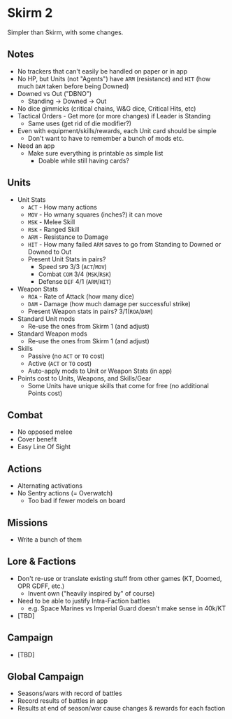 # Skirm 2

Simpler than Skirm, with some changes.

## Notes

- No trackers that can't easily be handled on paper or in app
- No HP, but Units (not "Agents") have `ARM` (resistance) and `HIT` (how much `DAM` taken before being Downed)
- Downed vs Out ("DBNO")
    - Standing -> Downed -> Out
- No dice gimmicks (critical chains, W&G dice, Critical Hits, etc)
- Tactical Orders - Get more (or more changes) if Leader is Standing
    - Same uses (get rid of die modifier?)
- Even with equipment/skills/rewards, each Unit card should be simple
    - Don't want to have to remember a bunch of mods etc.
- Need an app
    - Make sure everything is printable as simple list
        - Doable while still having cards?

## Units

- Unit Stats
    - `ACT` - How many actions
    - `MOV` - Ho wmany squares (inches?) it can move
    - `MSK` - Melee Skill
    - `RSK` - Ranged Skill
    - `ARM` - Resistance to Damage
    - `HIT` - How many failed `ARM` saves to go from Standing to Downed or Downed to Out
    - Present Unit Stats in pairs?
        - Speed `SPD` 3/3 (`ACT`/`MOV`)
        - Combat `COM` 3/4 (`MSK`/`RSK`)
        - Defense `DEF` 4/1 (`ARM`/`HIT`)
- Weapon Stats
    - `ROA` - Rate of Attack (how many dice)
    - `DAM` - Damage (how much damage per successful strike)
    - Present Weapon stats in pairs?
        3/1(`ROA`/`DAM`)
- Standard Unit mods
    - Re-use the ones from Skirm 1 (and adjust)
- Standard Weapon mods
    - Re-use the ones from Skirm 1 (and adjust)
- Skills
    - Passive (no `ACT` or `TO` cost)
    - Active (`ACT` or `TO` cost)
    - Auto-apply mods to Unit or Weapon Stats (in app)
- Points cost to Units, Weapons, and Skills/Gear
    - Some Units have unique skills that come for free (no additional Points cost)

## Combat

- No opposed melee
- Cover benefit
- Easy Line Of Sight

## Actions

- Alternating activations
- No Sentry actions (= Overwatch)
    - Too bad if fewer models on board

## Missions

- Write a bunch of them

## Lore & Factions

- Don't re-use or translate existing stuff from other games (KT, Doomed, OPR GDFF, etc.)
    - Invent own ("heavily inspired by" of course)
- Need to be able to justify Intra-Faction battles
    - e.g. Space Marines vs Imperial Guard doesn't make sense in 40k/KT
- [TBD]

## Campaign

- [TBD]

## Global Campaign

- Seasons/wars with record of battles
- Record results of battles in app
- Results at end of season/war cause changes & rewards for each faction